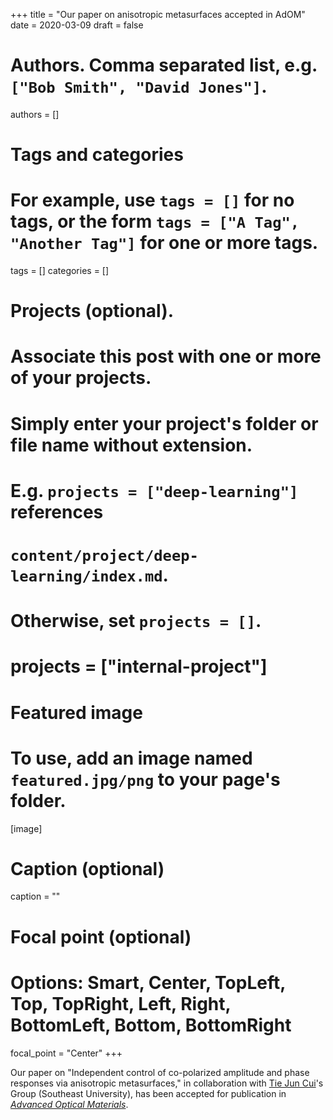 +++
title = "Our paper on anisotropic metasurfaces accepted in AdOM"
date = 2020-03-09
draft = false

# Authors. Comma separated list, e.g. `["Bob Smith", "David Jones"]`.
authors = []

# Tags and categories
# For example, use `tags = []` for no tags, or the form `tags = ["A Tag", "Another Tag"]` for one or more tags.
tags = []
categories = []

# Projects (optional).
#   Associate this post with one or more of your projects.
#   Simply enter your project's folder or file name without extension.
#   E.g. `projects = ["deep-learning"]` references 
#   `content/project/deep-learning/index.md`.
#   Otherwise, set `projects = []`.
# projects = ["internal-project"]

# Featured image
# To use, add an image named `featured.jpg/png` to your page's folder. 
[image]
  # Caption (optional)
  caption = ""

  # Focal point (optional)
  # Options: Smart, Center, TopLeft, Top, TopRight, Left, Right, BottomLeft, Bottom, BottomRight
  focal_point = "Center"
+++

Our paper on "Independent control of co-polarized amplitude and phase responses via anisotropic metasurfaces,"
in collaboration with [Tie Jun Cui]'s Group (Southeast University),
has been accepted for publication in [*Advanced Optical Materials*](https://onlinelibrary.wiley.com/journal/21951071). 


[Tie Jun Cui]: https://scholar.google.com/citations?user=-h-1eJsAAAAJ&hl=en